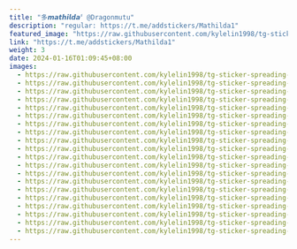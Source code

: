 ```yaml
---
title: "多𝙢𝙖𝙩𝙝𝙞𝙡𝙙𝙖〞@Dragonmutu"
description: "regular: https://t.me/addstickers/Mathilda1"
featured_image: "https://raw.githubusercontent.com/kylelin1998/tg-sticker-spreading-worldwide-images/main/img/8b2c4279-f655-41a5-bcf2-a63e7b5bf603.jpg"
link: "https://t.me/addstickers/Mathilda1"
weight: 3
date: 2024-01-16T01:09:45+08:00
images:
  - https://raw.githubusercontent.com/kylelin1998/tg-sticker-spreading-worldwide-images/main/img/8b2c4279-f655-41a5-bcf2-a63e7b5bf603.jpg
  - https://raw.githubusercontent.com/kylelin1998/tg-sticker-spreading-worldwide-images/main/img/8390de1e-b6bd-494f-96b6-2e66b6605701.jpg
  - https://raw.githubusercontent.com/kylelin1998/tg-sticker-spreading-worldwide-images/main/img/6127b7f3-a69f-4aea-b792-ccb71985a1bb.jpg
  - https://raw.githubusercontent.com/kylelin1998/tg-sticker-spreading-worldwide-images/main/img/bc403053-9acf-4cbe-bbf3-2e61f730e219.jpg
  - https://raw.githubusercontent.com/kylelin1998/tg-sticker-spreading-worldwide-images/main/img/74169ac5-6176-4638-b94f-498d66558ce6.jpg
  - https://raw.githubusercontent.com/kylelin1998/tg-sticker-spreading-worldwide-images/main/img/2aaf1da2-9118-48fe-9a33-1a1f56aa5618.jpg
  - https://raw.githubusercontent.com/kylelin1998/tg-sticker-spreading-worldwide-images/main/img/e3b4b547-d13a-41e3-aba1-217619604e27.jpg
  - https://raw.githubusercontent.com/kylelin1998/tg-sticker-spreading-worldwide-images/main/img/4a719fe9-8108-4e6d-a42c-40e21cded8a8.jpg
  - https://raw.githubusercontent.com/kylelin1998/tg-sticker-spreading-worldwide-images/main/img/534dbab1-eec0-438b-bc39-4b54e26f0379.jpg
  - https://raw.githubusercontent.com/kylelin1998/tg-sticker-spreading-worldwide-images/main/img/85d60403-130a-471e-a105-0fda7122a8fb.jpg
  - https://raw.githubusercontent.com/kylelin1998/tg-sticker-spreading-worldwide-images/main/img/4518348e-d99e-4b99-b6b6-dec2a5880ca1.jpg
  - https://raw.githubusercontent.com/kylelin1998/tg-sticker-spreading-worldwide-images/main/img/b15bc3e7-ad74-434f-bcb5-910a58dacea5.jpg
  - https://raw.githubusercontent.com/kylelin1998/tg-sticker-spreading-worldwide-images/main/img/9124c4a2-f0f9-46e0-ae86-04344cf75933.jpg
  - https://raw.githubusercontent.com/kylelin1998/tg-sticker-spreading-worldwide-images/main/img/d5f1f299-d9d5-4806-beeb-ee60a94e5268.jpg
  - https://raw.githubusercontent.com/kylelin1998/tg-sticker-spreading-worldwide-images/main/img/7428c5da-96b7-4ab9-9000-a55710a6bcfc.jpg
  - https://raw.githubusercontent.com/kylelin1998/tg-sticker-spreading-worldwide-images/main/img/86a78555-5918-45a1-a74d-39c24f9d5f08.jpg
  - https://raw.githubusercontent.com/kylelin1998/tg-sticker-spreading-worldwide-images/main/img/03620db1-3b40-408f-98ba-9a0103b16a1d.jpg
  - https://raw.githubusercontent.com/kylelin1998/tg-sticker-spreading-worldwide-images/main/img/3ea6cb2c-a010-400f-940a-55107573c373.jpg
  - https://raw.githubusercontent.com/kylelin1998/tg-sticker-spreading-worldwide-images/main/img/9c19e739-604d-4690-87b5-6fb58589e06c.jpg
  - https://raw.githubusercontent.com/kylelin1998/tg-sticker-spreading-worldwide-images/main/img/25bcea16-13eb-445f-b089-4dfce97c2061.jpg
---
```

